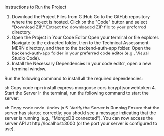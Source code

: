 Instructions to Run the Project
1. Download the Project Files from GitHub
Go to the GitHub repository where the project is hosted.
Click on the "Code" button and select "Download ZIP."
Extract the downloaded ZIP file to your preferred directory.
2. Open the Project in Your Code Editor
Open your terminal or file explorer.
Navigate to the extracted folder, then to the Technical-Assessment-MERN directory, and then to the backend-auth-app folder.
Open the backend-auth-app folder in your preferred code editor (e.g., Visual Studio Code).
3. Install the Necessary Dependencies
In your code editor, open a new terminal window.

Run the following command to install all the required dependencies:

sh
Copy code
npm install express mongoose cors bcrypt jsonwebtoken
4. Start the Server
In the terminal, run the following command to start the server:

sh
Copy code
node ./index.js
5. Verify the Server is Running
Ensure that the server has started correctly; you should see a message indicating that the server is running (e.g., "MongoDB connected").
You can now access the server API at http://localhost:3000 (or the port your server is configured to use).
